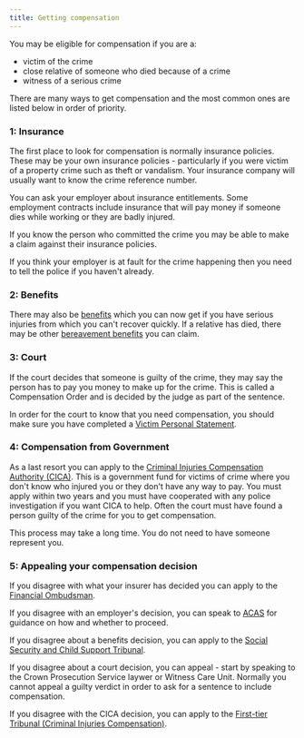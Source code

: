 ```yaml
---
title: Getting compensation
---
```


You may be eligible for compensation if you are a:

- victim of the crime
- close relative of someone who died because of a crime
- witness of a serious crime

There are many ways to get compensation and the most common ones are listed below in order of priority. 

### 1: Insurance

The first place to look for compensation is normally insurance policies. These may be your own insurance policies - particularly if you were victim of a property crime such as theft or vandalism. Your insurance company will usually want to know the crime reference number.

You can ask your employer about insurance entitlements. Some employment contracts include insurance that will pay money if someone dies while working or they are badly injured. 

If you know the person who committed the crime you may be able to make a claim against their insurance policies. 

If you think your employer is at fault for the crime happening then you need to tell the police if you haven't already.

### 2: Benefits

There may also be [benefits](https://www.gov.uk/browse/benefits/disability) which you can now get if you have serious injuries from which you can't recover quickly. If a relative has died, there may be other [bereavement benefits](https://www.gov.uk/browse/benefits/bereavement) you can claim.

### 3: Court

If the court decides that someone is guilty of the crime, they may say the person has to pay you money to make up for the crime. This is called a Compensation Order and is decided by the judge as part of the sentence.

In order for the court to know that you need compensation, you should make sure you have completed a [Victim Personal Statement](/glossary.html#vps).


### 4: Compensation from Government

As a last resort you can apply to the [Criminal Injuries Compensation Authority (CICA)](https://www.gov.uk/criminal-injuries-compensation-a-guide). This is a government fund for victims of crime where you don't know who injured you or they don't have any way to pay. You must apply within two years and you must have cooperated with any police investigation if you want CICA to help. Often the court must have found a person guilty of the crime for you to get compensation.

This process may take a long time. You do not need to have someone represent you.

### 5: Appealing your compensation decision
If you disagree with what your insurer has decided you can apply to the [Financial Ombudsman](http://www.financial-ombudsman.org.uk/).

If you disagree with an employer's decision, you can speak to [ACAS](http://www.acas.org) for guidance on how and whether to proceed.

If you disagree about a benefits decision, you can apply to the [Social Security and Child Support Tribunal](https://www.justice.gov.uk/tribunals/sscs).

If you disagree about a court decision, you can appeal - start by speaking to the Crown Prosecution Service laywer or Witness Care Unit. Normally you cannot appeal a guilty verdict in order to ask for a sentence to include compensation.

If you disagree with the CICA decision, you can apply to the [First-tier Tribunal (Criminal Injuries Compensation)](https://www.gov.uk/criminal-injuries-compensation-tribunal/overview).



